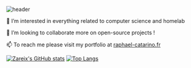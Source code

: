 ![header](https://capsule-render.vercel.app/api?text=%F0%9F%91%8B%20Hi%2C%20I%E2%80%99m%20Rapha%C3%ABl%20C.&type=waving&fontColor=083344&animation=fadeIn&color=22d3ee)

👀 I’m interested in everything related to computer science and homelab

💞️ I’m looking to collaborate more on open-source projects !

📫 To reach me please visit my portfolio at [raphael-catarino.fr](https://www.raphael-catarino.fr)

[![Zareix's GitHub stats](https://github-readme-stats.vercel.app/api?username=Zareix&count_private=true&show_icons=true&theme=transparent)](https://github.com/Zareix/)
[![Top Langs](https://github-readme-stats.vercel.app/api/top-langs/?username=Zareix&layout=compact)](https://github.com/Zareix/)
